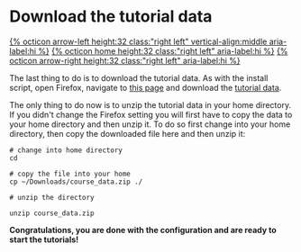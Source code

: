 # Download the tutorial data

[{% octicon arrow-left height:32 class:"right left" vertical-align:middle aria-label:hi %}](SU_I.md) [{% octicon home height:32 class:"right left" aria-label:hi %}](index.md) [{% octicon arrow-right height:32 class:"right left" aria-label:hi %}](BS_G.md)

The last thing to do is to download the tutorial data. As with the install script, open Firefox, navigate to [this page](SU_D.md) and download the [tutorial data](). 

The only thing to do now is to unzip the tutorial data in your home directory. If you didn't change the Firefox setting you will first have to copy the data to your home directory and then unzip it. To do so first change into your home directory, then copy the downloaded file here and then unzip it:

    # change into home directory
    cd

    # copy the file into your home
    cp ~/Downloads/course_data.zip ./

    # unzip the directory

    unzip course_data.zip

**Congratulations, you are done with the configuration and are ready to start the tutorials!**
